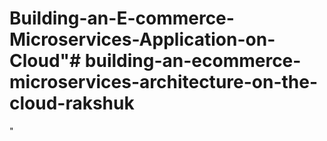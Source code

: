 # Building-an-E-commerce-Microservices-Application-on-Cloud"# building-an-ecommerce-microservices-architecture-on-the-cloud-rakshuk
" 
